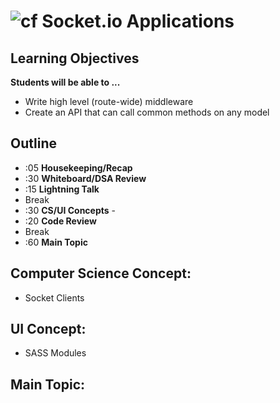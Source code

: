 ![cf](http://i.imgur.com/7v5ASc8.png) Socket.io Applications
============================================================

## Learning Objectives

**Students will be able to ...**

* Write high level (route-wide) middleware
* Create an API that can call common methods on any model

## Outline
* :05 **Housekeeping/Recap**
* :30 **Whiteboard/DSA Review**
* :15 **Lightning Talk**
* Break
* :30 **CS/UI Concepts** -
* :20 **Code Review**
* Break
* :60 **Main Topic**

## Computer Science Concept:
* Socket Clients

## UI Concept:
* SASS Modules

## Main Topic:
